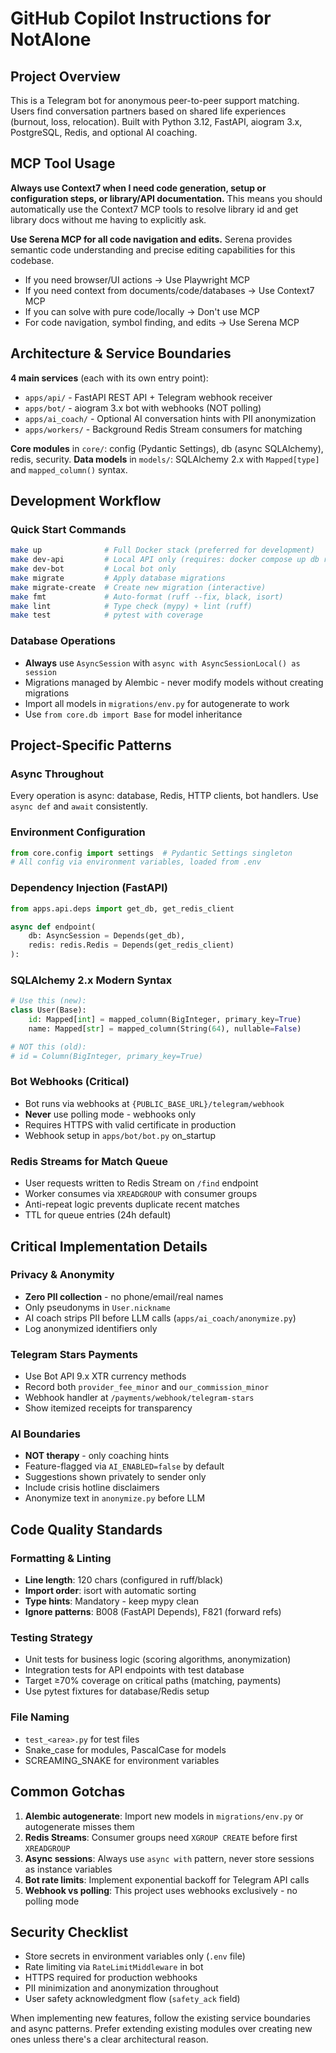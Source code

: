 # GitHub Copilot Instructions for NotAlone

## Project Overview
This is a Telegram bot for anonymous peer-to-peer support matching. Users find conversation partners based on shared life experiences (burnout, loss, relocation). Built with Python 3.12, FastAPI, aiogram 3.x, PostgreSQL, Redis, and optional AI coaching.

## MCP Tool Usage

**Always use Context7 when I need code generation, setup or configuration steps, or library/API documentation.** This means you should automatically use the Context7 MCP tools to resolve library id and get library docs without me having to explicitly ask.

**Use Serena MCP for all code navigation and edits.** Serena provides semantic code understanding and precise editing capabilities for this codebase.

- If you need browser/UI actions → Use Playwright MCP
- If you need context from documents/code/databases → Use Context7 MCP
- If you can solve with pure code/locally → Don't use MCP
- For code navigation, symbol finding, and edits → Use Serena MCP

## Architecture & Service Boundaries

**4 main services** (each with its own entry point):
- `apps/api/` - FastAPI REST API + Telegram webhook receiver
- `apps/bot/` - aiogram 3.x bot with webhooks (NOT polling)
- `apps/ai_coach/` - Optional AI conversation hints with PII anonymization
- `apps/workers/` - Background Redis Stream consumers for matching

**Core modules** in `core/`: config (Pydantic Settings), db (async SQLAlchemy), redis, security.
**Data models** in `models/`: SQLAlchemy 2.x with `Mapped[type]` and `mapped_column()` syntax.

## Development Workflow

### Quick Start Commands
```bash
make up              # Full Docker stack (preferred for development)
make dev-api         # Local API only (requires: docker compose up db redis -d)
make dev-bot         # Local bot only
make migrate         # Apply database migrations
make migrate-create  # Create new migration (interactive)
make fmt             # Auto-format (ruff --fix, black, isort)
make lint            # Type check (mypy) + lint (ruff)
make test            # pytest with coverage
```

### Database Operations
- **Always** use `AsyncSession` with `async with AsyncSessionLocal() as session`
- Migrations managed by Alembic - never modify models without creating migrations
- Import all models in `migrations/env.py` for autogenerate to work
- Use `from core.db import Base` for model inheritance

## Project-Specific Patterns

### Async Throughout
Every operation is async: database, Redis, HTTP clients, bot handlers. Use `async def` and `await` consistently.

### Environment Configuration
```python
from core.config import settings  # Pydantic Settings singleton
# All config via environment variables, loaded from .env
```

### Dependency Injection (FastAPI)
```python
from apps.api.deps import get_db, get_redis_client

async def endpoint(
    db: AsyncSession = Depends(get_db),
    redis: redis.Redis = Depends(get_redis_client)
):
```

### SQLAlchemy 2.x Modern Syntax
```python
# Use this (new):
class User(Base):
    id: Mapped[int] = mapped_column(BigInteger, primary_key=True)
    name: Mapped[str] = mapped_column(String(64), nullable=False)

# NOT this (old):
# id = Column(BigInteger, primary_key=True)
```

### Bot Webhooks (Critical)
- Bot runs via webhooks at `{PUBLIC_BASE_URL}/telegram/webhook`
- **Never** use polling mode - webhooks only
- Requires HTTPS with valid certificate in production
- Webhook setup in `apps/bot/bot.py` on_startup

### Redis Streams for Match Queue
- User requests written to Redis Stream on `/find` endpoint
- Worker consumes via `XREADGROUP` with consumer groups
- Anti-repeat logic prevents duplicate recent matches
- TTL for queue entries (24h default)

## Critical Implementation Details

### Privacy & Anonymity
- **Zero PII collection** - no phone/email/real names
- Only pseudonyms in `User.nickname`
- AI coach strips PII before LLM calls (`apps/ai_coach/anonymize.py`)
- Log anonymized identifiers only

### Telegram Stars Payments
- Use Bot API 9.x XTR currency methods
- Record both `provider_fee_minor` and `our_commission_minor`
- Webhook handler at `/payments/webhook/telegram-stars`
- Show itemized receipts for transparency

### AI Boundaries
- **NOT therapy** - only coaching hints
- Feature-flagged via `AI_ENABLED=false` by default
- Suggestions shown privately to sender only
- Include crisis hotline disclaimers
- Anonymize text in `anonymize.py` before LLM

## Code Quality Standards

### Formatting & Linting
- **Line length**: 120 chars (configured in ruff/black)
- **Import order**: isort with automatic sorting
- **Type hints**: Mandatory - keep mypy clean
- **Ignore patterns**: B008 (FastAPI Depends), F821 (forward refs)

### Testing Strategy
- Unit tests for business logic (scoring algorithms, anonymization)
- Integration tests for API endpoints with test database
- Target ≥70% coverage on critical paths (matching, payments)
- Use pytest fixtures for database/Redis setup

### File Naming
- `test_<area>.py` for test files
- Snake_case for modules, PascalCase for models
- SCREAMING_SNAKE for environment variables

## Common Gotchas

1. **Alembic autogenerate**: Import new models in `migrations/env.py` or autogenerate misses them
2. **Redis Streams**: Consumer groups need `XGROUP CREATE` before first `XREADGROUP`
3. **Async sessions**: Always use `async with` pattern, never store sessions as instance variables
4. **Bot rate limits**: Implement exponential backoff for Telegram API calls
5. **Webhook vs polling**: This project uses webhooks exclusively - no polling mode

## Security Checklist

- Store secrets in environment variables only (`.env` file)
- Rate limiting via `RateLimitMiddleware` in bot
- HTTPS required for production webhooks
- PII minimization and anonymization throughout
- User safety acknowledgment flow (`safety_ack` field)

When implementing new features, follow the existing service boundaries and async patterns. Prefer extending existing modules over creating new ones unless there's a clear architectural reason.

